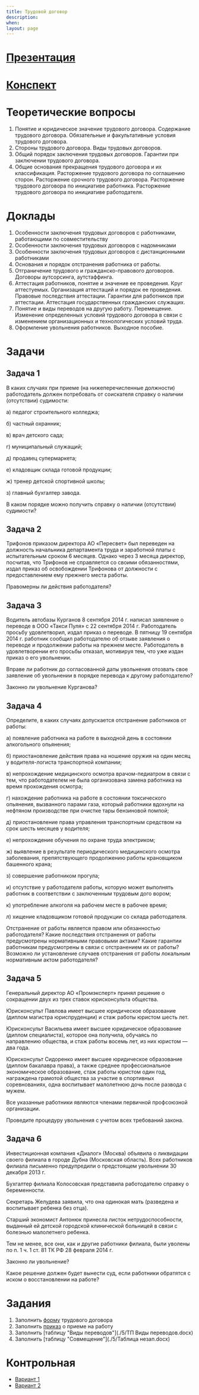```yaml
---
title: Трудовой договор
description:
when:
layout: page
---
```


# [Презентация](./5/Trudovoy_Dogovor.pptx)

# [Конспект](./5/Trudovoy_Dogovor_Na_Konspekt.docx)

# Теоретические вопросы #

1. Понятие и юридическое значение трудового договора. Содержание трудового
   договора. Обязательные и факультативные условия трудового договора.
2. Стороны трудового договора. Виды трудовых договоров.
3. Общий порядок заключения трудовых договоров. Гарантии при заключении
   трудового договора.
4. Общие основания прекращения трудового договора и их классификация.
   Расторжение трудового договора по соглашению сторон. Расторжение срочного
   трудового договора. Расторжение трудового договора по инициативе работника.
   Расторжение трудового договора по инициативе работодателя.

# Доклады #

1. Особенности заключения трудовых договоров с работниками, работающими по
   совместительству
2. Особенности заключения трудовых договоров с надомниками
3. Особенности заключения трудовых договоров с дистанционными работниками
4. Основания и порядок отстранения работника от работы.
5. Отграничение трудового и гражданско-правового договоров. Договоры
   аутсорсинга, аутстаффинга.
6. Аттестация работников, понятие и значение ее проведения. Круг аттестуемых.
   Организация аттестаций и порядок ее проведения. Правовые последствия
   аттестации. Гарантии для работников при аттестации. Аттестация
   государственных гражданских служащих.
7. Понятие и виды переводов на другую работу. Перемещение. Изменение
   определенных условий трудового договора в связи с изменением организационных
   и технологических условий труда.
8. Оформление увольнения работников. Выходное пособие.

# Задачи #

## Задача 1 ##

В каких случаях при приеме (на нижеперечисленные должности) работодатель должен
потребовать от соискателя справку о наличии (отсутствии) судимости:

а) педагог строительного колледжа;

б) частный охранник;

в) врач детского сада;

г) муниципальный служащий;

д) продавец супермаркета;

е) кладовщик склада готовой продукции;

ж) тренер детской спортивной школы;

з) главный бухгалтер завода.

В каком порядке можно получить справку о наличии (отсутствии) судимости?

## Задача 2 ##

Трифонов приказом директора АО «Пересвет» был переведен на должность начальника
департамента труда и заработной платы с испытательным сроком 6 месяцев. Однако
через 3 месяца директор, посчитав, что Трифонов не справляется со своими
обязанностями, издал приказ об освобождении Трифонова от должности с
предоставлением ему прежнего места работы.

Правомерны ли действия работодателя?

## Задача 3 ##

Водитель автобазы Курганов 8 сентября 2014 г. написал заявление о переводе в ООО
«Такси Пуля» с 22 сентября 2014 г. Работодатель просьбу удовлетворил, издал
приказ о переводе. В пятницу 19 сентября 2014 г. работник сообщил работодателю
об отзыве заявления о переводе и продолжении работы на прежнем месте.
Работодатель в удовлетворении его просьбы отказал, мотивируя тем, что уже издан
приказ о его увольнении.

Вправе ли работник до согласованной даты увольнения отозвать свое заявление об
увольнении в порядке перевода к другому работодателю?

Законно ли увольнение Курганова?

## Задача 4 ##

Определите, в каких случаях допускается отстранение работников от работы:

а) появление работника на работе в выходной день в состоянии алкогольного
опьянения;

б) приостановление действия права на ношение оружия на один месяц у
водителя-логиста транспортной компании;

в) непрохождение медицинского осмотра врачом-педиатром в связи с тем, что
работодателем не была организована замена работника на время прохождения
осмотра;

г) нахождение работника на работе в состоянии токсического опьянения, вызванного
парами газа, который работники вдохнули на нефтяном производстве при очистке
тары бензиновой помпой;

д) приостановление права управления транспортным средством на срок шесть месяцев
у водителя;

е) непрохождение обучения по охране труда электриком;

ж) выявление в результате периодического медицинского осмотра заболевания,
препятствующего продолжению работы крановщиком башенного крана;

з) совершение работником прогула;

и) отсутствие у работодателя работы, которую может выполнять работник в
соответствии с заключенным трудовым дого вором;

к) употребление алкоголя на рабочем месте в рабочее время;

л) хищение кладовщиком готовой продукции со склада работодателя.

Отстранение от работы является правом или обязанностью работодателя? Какие
последствия отстранения от работы предусмотрены нормативными правовыми актами?
Какие гарантии работникам предусмотрены в связи с отстранением их от работы?
Возможно ли установление случаев отстранения от работы локальным нормативным
актом работодателя?

## Задача 5 ##

Генеральный директор АО «Промэксперт» принял решение о сокращении двух из трех
ставок юрисконсульта общества.

Юрисконсульт Павлова имеет высшее юридическое образование (диплом магистра
юриспруденции) и стаж работы юристом шесть лет.

Юрисконсульт Васильева имеет высшее юридическое образование (диплом
специалиста), которое она получила, обучаясь по направлению общества, и стаж
работы восемь лет, из них юристом — два года.

Юрисконсульт Сидоренко имеет высшее юридическое образование (диплом бакалавра
права), а также среднее профессиональное экономическое образование, стаж работы
юристом один год, награждена грамотой общества за участие в спортивных
соревнованиях, одна воспитывает малолетнюю дочь после развода с мужем.

Все указанные работники являются членами первичной профсоюзной организации.

Проведите процедуру увольнения с учетом всех требований закона.

## Задача 6 ##

Инвестиционная компания «Диалог» (Москва) объявила о ликвидации своего филиала в
городе Дубна (Московская область). Всех работников филиала письменно
предупредили о предстоящем увольнении 30 декабря 2013 г.

Бухгалтер филиала Колосовская представила работодателю справку о беременности.

Секретарь Желудева заявила, что она одинокая мать (разведена и воспитывает
ребенка без отца).

Старший экономист Антонюк принесла листок нетрудоспособности, выданный ей
детской городской клинической больницей в связи с болезнью малолетнего ребенка.

Тем не менее, все они, как и другие работники филиала, были уволены по п. 1 ч. 1
ст. 81 ТК РФ 28 февраля 2014 г.

Законно ли увольнение?

Какое решение должен будет вынести суд, если работники обратятся с иском о
восстановлении на работе?


# Задания

1. Заполнить [форму](./5/Td.doc) трудового договора
2. Заполнить [приказ](./5/Prikaz_O_Prieme_Na_Rabotu.docx) о приеме на работу
3. Заполнить [таблицу "Виды переводов"](./5/ТП Виды переводов.docx)
4. Заполнить [таблицу "Совмещение"](./5/Таблица незап.docx)

# Контрольная

* [Вариант 1](./5/Kontrolnaya_Rabota_Var_1.docx)
* [Вариант 2](./5/Kontrolnaya_Rabota_V2.docx)
